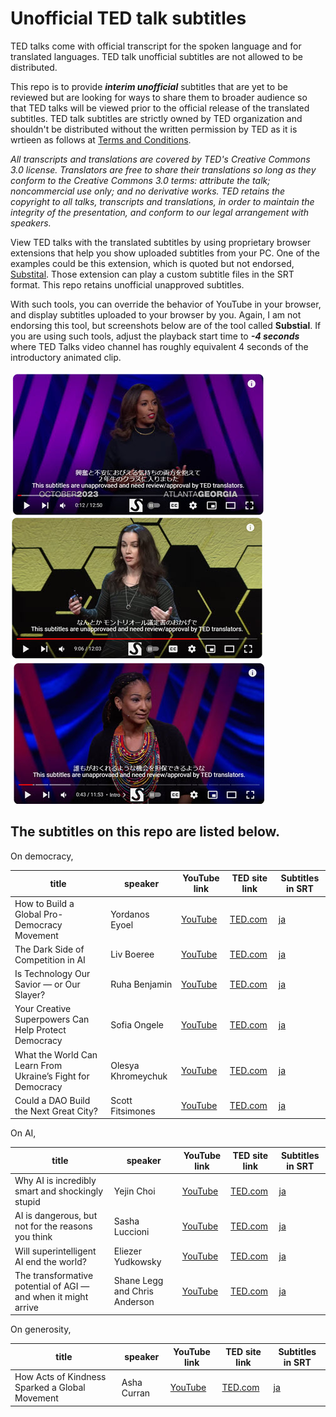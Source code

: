# Unofficial TED talk subtitles
TED talks come with official transcript for the spoken language and for translated languages. TED talk unofficial subtitles are not allowed to be distributed.

This repo is to provide <i><b>interim unofficial</b></i> subtitles that are yet to be reviewed but are looking for ways to share them to broader audience so that TED talks will be viewed prior to the official release of the translated subtitles. TED talk subtitles are strictly owned by TED organization and shouldn't be distributed without the written permission by TED as it is wrtieen as follows at [Terms and Conditions](https://www.ted.com/participate/translate/subtitling-resources/otp-terms-and-conditions).

<i>All transcripts and translations are covered by TED's Creative Commons 3.0 license. Translators are free to share their translations so long as they conform to the Creative Commons 3.0 terms: attribute the talk; noncommercial use only; and no derivative works. TED retains the copyright to all talks, transcripts and translations, in order to maintain the integrity of the presentation, and conform to our legal arrangement with speakers.</i>

View TED talks with the translated subtitles by using proprietary browser extensions that help you show uploaded subtitles from your PC. One of the examples could be this extension, which is quoted but not endorsed, [Substital](https://chromewebstore.google.com/detail/substital-add-subtitles-t/kkkbiiikppgjdiebcabomlbidfodipjg). Those extension can play a custom subtitle files in the SRT format. This repo retains unofficial unapproved subtitles.

With such tools, you can override the behavior of YouTube in your browser, and display subtitles uploaded to your browser by you. Again, I am not endorsing this tool, but screenshots below are of the tool called <b>Substial</b>.
If you are using such tools, adjust the playback start time to <i><b>-4 seconds</b></i> where TED Talks video channel has roughly equivalent 4 seconds of the introductory animated clip. 

<img src="images/001.jpg">
<img src="images/002.jpg">
<img src="images/003.jpg">


<h2>The subtitles on this repo are listed below.</h2>
On democracy,

| title                                        |speaker| YouTube link                                          | TED site link                                                                                    | Subtitles in SRT                                                                   |
|----------------------------------------------|-|-------------------------------------------------------|--------------------------------------------------------------------------------------------------|------------------------------------------------------------------------------------|
|How to Build a Global Pro-Democracy Movement | Yordanos Eyoel | [YouTube](https://www.youtube.com/watch?v=qjGmzBp2fFk) | [TED.com](https://www.ted.com/talks/yordanos_eyoel_how_to_build_a_global_pro_democracy_movement) | [ja](./001/how_to_build_a_global_pro_democracy_movement_ja_UNAPPROVED.srt)         |
|The Dark Side of Competition in AI           | Liv Boeree | [YouTube](https://www.youtube.com/watch?v=WX_vN1QYgmE) | [TED.com](https://www.ted.com/talks/liv_boeree_the_dark_side_of_competition_in_ai)               | [ja](./001/the_dark_side_of_competition_in_ai_ja_UNAPPROVED.srt)                   |
|Is Technology Our Savior — or Our Slayer? | Ruha Benjamin | [YouTube](https://www.youtube.com/watch?v=QO3nY_u6hos) | [TED.com](https://www.ted.com/talks/ruha_benjamin_is_technology_our_savior_or_our_slayer)        | [ja](./001/is_technology_our_savior_or_our_slayer_ja_UNAPPROVED.srt)               |
|Your Creative Superpowers Can Help Protect Democracy | Sofia Ongele | [YouTube](https://www.youtube.com/watch?v=LPW5Zx3ntZo)| [TED.com](https://www.ted.com/talks/sofia_ongele_your_creative_superpowers_can_help_protect_democracy)| [ja](./001/your_creative_superpowers_can_help_protect_democracy_ja_UNAPPROVED.srt) |
|What the World Can Learn From Ukraine’s Fight for Democracy | Olesya Khromeychuk | [YouTube](https://www.youtube.com/watch?v=mJy_wVSKwwA)|[TED.com](https://www.ted.com/talks/olesya_khromeychuk_what_the_world_can_learn_from_ukraine_s_fight_for_democracy)| [ja](./001/what_the_world_can_learn_from_ukraine_s_fight_for_democracy_ja_UNAPPROVED.srt)|
|Could a DAO Build the Next Great City? | Scott Fitsimones |[YouTube](https://www.youtube.com/watch?v=zTStDvUtQWc)| [TED.com](https://www.ted.com/talks/scott_fitsimones_could_a_dao_build_the_next_great_city)| [ja](./001/could_a_dao_build_the_next_great_city_ja_UNAPPROVED.srt)                


On AI,

| title                                        |speaker| YouTube link                                         | TED site link                                                                                    | Subtitles in SRT                                                           |
|----------------------------------------------|-|------------------------------------------------------|--------------------------------------------------------------------------------------------------|----------------------------------------------------------------------------|
|Why AI is incredibly smart and shockingly stupid|Yejin Choi|[YouTube](https://www.youtube.com/watch?v=SvBR0OGT5VI)| [TED.com](https://www.ted.com/talks/yejin_choi_why_ai_is_incredibly_smart_and_shockingly_stupid)|[ja](./001/why_ai_is_incredibly_smart_and_shockingly_stupid_ja_UNAPPROVED.srt)|
|AI is dangerous, but not for the reasons you think|Sasha Luccioni|[YouTube](https://www.youtube.com/watch?v=eXdVDhOGqoE)| [TED.com](https://www.ted.com/talks/sasha_luccioni_ai_is_dangerous_but_not_for_the_reasons_you_think)|[ja](./001/ai_is_dangerous_but_not_for_the_reasons_you_think_ja_UNAPPROVED.srt)|
|Will superintelligent AI end the world?|Eliezer Yudkowsky|[YouTube](https://www.youtube.com/watch?v=Yd0yQ9yxSYY)| [TED.com](https://www.ted.com/talks/eliezer_yudkowsky_will_superintelligent_ai_end_the_world)|[ja](./001/will_superintelligent_ai_end_the_world_ja_UNAPPROVED.srt)|
|The transformative potential of AGI — and when it might arrive|Shane Legg and Chris Anderson|[YouTube](https://www.youtube.com/watch?v=kMUdrUP-QCs)| [TED.com](https://www.ted.com/talks/shane_legg_and_chris_anderson_the_transformative_potential_of_agi_and_when_it_might_arrive)|[ja](./001/the_transformative_potential_of_agi_and_when_it_might_arrive_ja_UNAPPROVED.srt)|


On generosity,

| title                                        |speaker| YouTube link                                         | TED site link                                                                                    | Subtitles in SRT                                                             |
|----------------------------------------------|-|------------------------------------------------------|--------------------------------------------------------------------------------------------------|------------------------------------------------------------------------------|
|How Acts of Kindness Sparked a Global Movement|Asha Curran|[YouTube](https://www.youtube.com/watch?v=YdTKcdyIYkA)|[TED.com](https://www.ted.com/talks/asha_curran_how_acts_of_kindness_sparked_a_global_movement)| [ja](./001/how_acts_of_kindness_sparked_a_global_movement_ja_UNAPPROVED.srt) |
